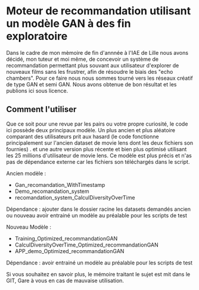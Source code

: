 # Moteur de recommandation utilisant un modèle GAN à des fin exploratoire

Dans le cadre de mon mèmoire de fin d'annnée à l'IAE de Lille nous avons décidé, mon tuteur et moi même, de concevoir un système de recommandation permettant plus souvant aux utilisateur d'explorer de nouveaux films sans les frustrer, afin de résoudre le biais des "echo chambers". Pour ce faire nous nous sommes tourné vers les réseaux créatif de type GAN et semi GAN. Nous avons obtenue de bon résultat et les publions ici sous licence.


## Comment l'utiliser

Que ce soit pour une revue par les pairs ou votre propre curiosité, le code ici possède deux principaux modèle. Un plus ancien et plus aléatoire comparant des utilisateurs prit aux hasard (le code fonctionne principalement sur l'ancien dataset de movie lens dont les deux fichiers son fournies) . et une autre version plus récente et bien plus optimisé utilisant les 25 millions d'utilisateur de movie lens. Ce modèle est plus précis et n'as pas de dépendance externe car les fichiers son téléchargés dans le script. 

Ancien modèle :
  - Gan_recomandation_WithTimestamp
  - Demo_recomandation_system
  - recomandation_system_CalculDiversityOverTime
  
  Dépendance :
   ajouter dans le dossier racine les datasets demandés ancien ou nouveau
   avoir entrainé un modèle au préalable pour les scripts de test

Nouveau Modèle :
  - Training_Optimized_recommandationGAN
  - CalculDiversityOverTime_Optimized_recommandationGAN
  - APP_demo_Optimized_recommandationGAN
  
  Dépendance :
    avoir entrainé un modèle au préalable pour les scripts de test

Si vous souhaitez en savoir plus, le mémoire traitant le sujet est mit dans le GIT, Gare à vous en cas de mauvaise utilisation.

